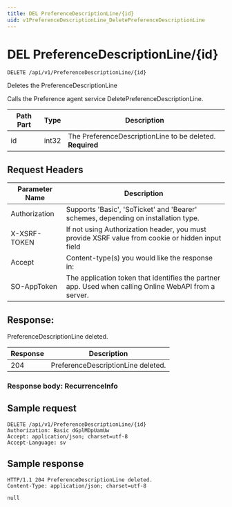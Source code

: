 ```yaml
---
title: DEL PreferenceDescriptionLine/{id}
uid: v1PreferenceDescriptionLine_DeletePreferenceDescriptionLine
---
```


# DEL PreferenceDescriptionLine/{id}

```http
DELETE /api/v1/PreferenceDescriptionLine/{id}
```

Deletes the PreferenceDescriptionLine


Calls the Preference agent service DeletePreferenceDescriptionLine.





| Path Part | Type | Description |
|-----------|------|-------------|
| id | int32 | The PreferenceDescriptionLine to be deleted. **Required** |



## Request Headers

| Parameter Name | Description |
|----------------|-------------|
| Authorization  | Supports 'Basic', 'SoTicket' and 'Bearer' schemes, depending on installation type. |
| X-XSRF-TOKEN   | If not using Authorization header, you must provide XSRF value from cookie or hidden input field |
| Accept         | Content-type(s) you would like the response in:  |
| SO-AppToken | The application token that identifies the partner app. Used when calling Online WebAPI from a server. |


## Response:

PreferenceDescriptionLine deleted.

| Response | Description |
|----------------|-------------|
| 204 | PreferenceDescriptionLine deleted. |

### Response body: RecurrenceInfo


## Sample request

```http!
DELETE /api/v1/PreferenceDescriptionLine/{id}
Authorization: Basic dGplMDpUamUw
Accept: application/json; charset=utf-8
Accept-Language: sv
```

## Sample response

```http_
HTTP/1.1 204 PreferenceDescriptionLine deleted.
Content-Type: application/json; charset=utf-8

null
```